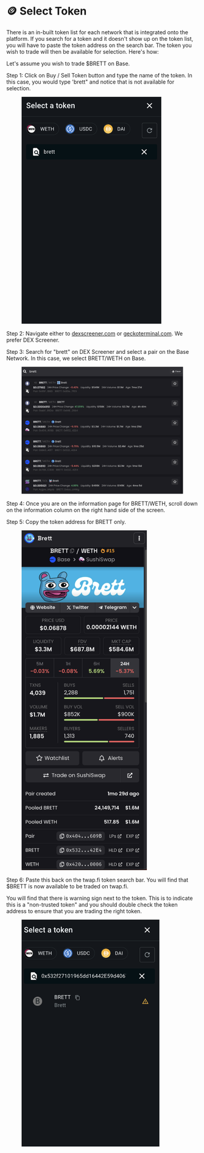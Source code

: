 # 🪙 Select Token

There is an in-built token list for each network that is integrated onto the platform. If you search for a token and it doesn't show up on the token list, you will have to paste the token address on the search bar. The token you wish to trade will then be available for selection. Here's how:&#x20;

Let's assume you wish to trade $BRETT on Base.&#x20;

Step 1: Click on Buy / Sell Token button and type the name of the token. In this case, you would type 'brett" and notice that is not available for selection.&#x20;

<figure><img src="../.gitbook/assets/image (4).png" alt="" width="367"><figcaption></figcaption></figure>

Step 2: Navigate either to [dexscreener.com](https://dexscreener.com/) or [geckoterminal.com](https://www.geckoterminal.com/). We prefer DEX Screener.&#x20;

Step 3: Search for "brett" on DEX Screener and select a pair on the Base Network. In this case, we select BRETT/WETH on Base.&#x20;

<figure><img src="../.gitbook/assets/image (5).png" alt=""><figcaption></figcaption></figure>

Step 4: Once you are on the information page for BRETT/WETH, scroll down on the information column on the right hand side of the screen.&#x20;

Step 5: Copy the token address for BRETT only.&#x20;

<figure><img src="../.gitbook/assets/image (6).png" alt="" width="329"><figcaption></figcaption></figure>

Step 6: Paste this back on the twap.fi token search bar. You will find that $BRETT is now available to be traded on twap.fi.&#x20;

You will find that there is warning sign next to the token. This is to indicate this is a "non-trusted token" and you should double check the token address to ensure that you are trading the right token.&#x20;

<figure><img src="../.gitbook/assets/image (7).png" alt="" width="362"><figcaption></figcaption></figure>

